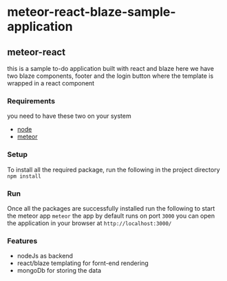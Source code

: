 # meteor-react-blaze-sample-application

## meteor-react
this is a sample to-do application built with react and blaze
here we have two blaze components, footer and the login button
where the template is wrapped in a react component

### Requirements
you need to have these two on your system
- [node](https://nodejs.org/en/download/)
- [meteor](https://www.meteor.com/install)

### Setup
To install all the required package, run the following in the project directory
```npm install```

### Run
Once all the packages are successfully installed run the following to start the meteor app
```meteor```
the app by default runs on port ```3000```
you can open the application in your browser at
```http://localhost:3000/```


### Features
- nodeJs as backend
- react/blaze templating for fornt-end rendering
- mongoDb for storing the data

